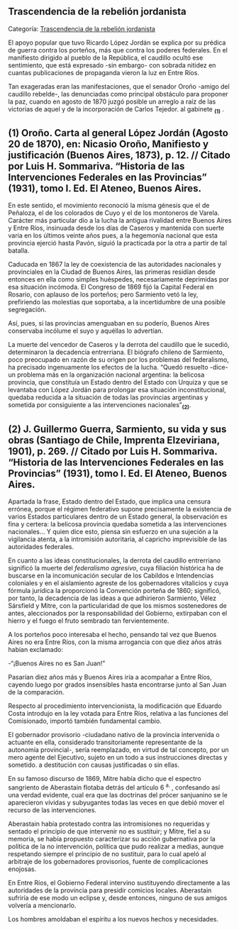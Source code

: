 ## Trascendencia de la rebelión jordanista

Categoría: [Trascendencia de la rebelión jordanista](http://descubrircorrientes.com.ar/2012/index.php/4378-corrientes-en-la-familia-argentina-1870-a-la-actualidad/hegemonia-antimitrista-en-la-politica-correntina-1869-1877/el-asesinato-de-urquiza/trascendencia-de-la-rebelion-jordanista)

El apoyo popular que tuvo Ricardo López Jordán se explica por su prédica de guerra contra los porteños, más que contra los poderes federales. En el manifiesto dirigido al pueblo de la República, el caudillo ocultó ese sentimiento, que está expresado -sin embargo- con sobrada nitidez en cuantas publicaciones de propaganda vieron la luz en Entre Ríos.

Tan exageradas eran las manifestaciones, que el senador Oroño -amigo del caudillo rebelde-, las denunciadas como principal obstáculo para proponer la paz, cuando en agosto de 1870 juzgó posible un arreglo a raíz de las victorias de aquel y de la incorporación de Carlos Tejedor. al gabinete <sub><strong><span><span>(1)</span></span></strong></sub> .

## **(1) Oroño. Carta al general López Jordán (Agosto 20 de 1870), en: Nicasio Oroño, Manifiesto y justificación (Buenos Aires, 1873), p. 12\. // Citado por Luis H. Sommariva. “Historia de las Intervenciones Federales en las Provincias” (1931), tomo I. Ed. El Ateneo, Buenos Aires.**

En este sentido, el movimiento reconoció la misma génesis que el de Peñaloza, el de los colorados de Cuyo y el de los montoneros de Varela. Carácter más particular dio a la lucha la antigua rivalidad entre Buenos Aires y Entre Ríos, insinuada desde los días de Caseros y mantenida con suerte varia en los últimos veinte años pues, a la hegemonía nacional que esta provincia ejerció hasta Pavón, siguió la practicada por la otra a partir de tal batalla.

Caducada en 1867 la ley de coexistencia de las autoridades nacionales y provinciales en la Ciudad de Buenos Aires, las primeras residían desde entonces en ella como simples huéspedes, necesariamente deprimidas por esa situación incómoda. El Congreso de 1869 fijó la Capital Federal en Rosario, con aplauso de los porteños; pero Sarmiento vetó la ley, prefiriendo las molestias que soportaba, a la incertidumbre de una posible segregación.

Así, pues, si las provincias amenguaban en su poderío, Buenos Aires conservaba incólume el suyo y aquéllas lo advertían.

La muerte del vencedor de Caseros y la derrota del caudillo que le sucedió, determinaron la decadencia entrerriana. El biógrafo chileno de Sarmiento, poco preocupado en razón de su origen por los problemas del federalismo, ha precisado ingenuamente los efectos de la lucha. “Quedó resuelto -dice- un problema más en la organización nacional argentina: la belicosa provincia, que constituía un Estado dentro del Estado con Urquiza y que se levantaba con López Jordán para prolongar esa situación inconstitucional, quedaba reducida a la situación de todas las provincias argentinas y sometida por consiguiente a las intervenciones nacionales”<sub><strong>(2)</strong></sub>.

## **(2) J. Guillermo Guerra, Sarmiento, su vida y sus obras (Santiago de Chile, Imprenta Elzeviriana, 1901), p. 269. // Citado por Luis H. Sommariva. “Historia de las Intervenciones Federales en las Provincias” (1931), tomo I. Ed. El Ateneo, Buenos Aires.**

Apartada la frase, Estado dentro del Estado, que implica una censura errónea, porque el régimen federativo supone precisamente la existencia de varios Estados particulares dentro de un Estado general, la observación es fina y certera: la belicosa provincia quedaba sometida a las intervenciones nacionales... Y quien dice esto, piensa sin esfuerzo en una sujeción a la vigilancia atenta, a la intromisión autoritaria, al capricho imprevisible de las autoridades federales.

En cuanto a las ideas constitucionales, la derrota del caudillo entrerriano significó la muerte del _federalismo agresivo_, cuya filiación histórica ha de buscarse en la incomunicación secular de los Cabildos e Intendencias coloniales y en el aislamiento agreste de los gobernadores vitalicios y cuya fórmula jurídica la proporcionó la Convención porteña de 1860; significó, por tanto, la decadencia de las ideas a que adhirieron Sarmiento, Vélez Sársfield y Mitre, con la particularidad de que los mismos sostenedores de antes, aleccionados por la responsabilidad del Gobierno, extirpaban con el hierro y el fuego el fruto sembrado tan fervientemente.

A los porteños poco interesaba el hecho, pensando tal vez que Buenos Aires no era Entre Ríos, con la misma arrogancia con que diez años atrás habían exclamado:

\-“¡Buenos Aires no es San Juan!”

Pasarían diez años más y Buenos Aires iría a acompañar a Entre Ríos, cayendo luego por grados insensibles hasta encontrarse junto al San Juan de la comparación.

Respecto al procedimiento intervencionista, la modificación que Eduardo Costa introdujo en la ley votada para Entre Ríos, relativa a las funciones del Comisionado, importó también fundamental cambio.

El gobernador provisorio -ciudadano nativo de la provincia intervenida o actuante en ella, considerado transitoriamente representante de la autonomía provincial-, sería reemplazado, en virtud de tal concepto, por un mero agente del Ejecutivo, sujeto en un todo a sus instrucciones directas y sometido. a destitución con causas justificadas o sin ellas.

En su famoso discurso de 1869, Mitre había dicho que el espectro sangriento de Aberastain flotaba detrás del artículo 6 <sup><span><span>a. </span></span></sup> , confesando así una verdad evidente, cual era que las doctrinas del prócer sanjuanino se le aparecieron vívidas y subyugantes todas las veces en que debió mover el recurso de las intervenciones.

Aberastain había protestado contra las intromisiones no requeridas y sentado el principio de que intervenir no es sustituir; y Mitre, fiel a su memoria, se había propuesto caracterizar su acción gubernativa por la política de la no intervención, política que pudo realizar a medias, aunque respetando siempre el principio de no sustituir, para lo cual apeló al arbitraje de los gobernadores provisorios, fuente de complicaciones enojosas.

En Entre Ríos, el Gobierno Federal intervino sustituyendo directamente a las autoridades de la provincia para presidir comicios locales. Aberastain sufriría de ese modo un eclipse y, desde entonces, ninguno de sus amigos volvería a mencionarlo.

Los hombres amoldaban el espíritu a los nuevos hechos y necesidades.